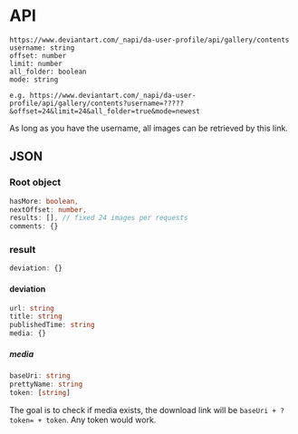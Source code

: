 # API
~~~
https://www.deviantart.com/_napi/da-user-profile/api/gallery/contents
username: string
offset: number
limit: number
all_folder: boolean
mode: string

e.g. https://www.deviantart.com/_napi/da-user-profile/api/gallery/contents?username=?????&offset=24&limit=24&all_folder=true&mode=newest
~~~
As long as you have the username, all images can be retrieved by this link.

## JSON
### Root object
~~~ts
hasMore: boolean,
nextOffset: number,
results: [], // fixed 24 images per requests
comments: {}
~~~

### result
~~~ts
deviation: {}
~~~

#### deviation
~~~ts
url: string
title: string
publishedTime: string
media: {}
~~~

##### media
~~~ts
baseUri: string
prettyName: string
token: [string]
~~~

The goal is to check if media exists, the download link will be `baseUri + ?token= + token`. Any token would work.
